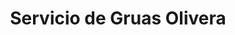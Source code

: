 ---
title: "Servicio de Gruas Olivera"
url: /villa-tunari/servicio-de-gruas-olivera/
shop: reparación de automóviles
---